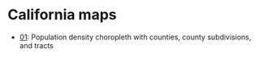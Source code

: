 # California maps

* [01](01): Population density choropleth with counties, county subdivisions, and tracts
